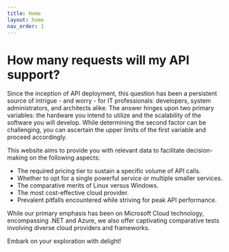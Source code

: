 ```yaml
---
title: Home
layout: home
nav_order: 1
---
```

# How many requests will my API support? 
Since the inception of API deployment, this question has been a persistent source of intrigue - and worry - for IT professionals: developers, system administrators, and architects alike. The answer hinges upon two primary variables: the hardware you intend to utilize and the scalability of the software you will develop. While determining the second factor can be challenging, you can ascertain the upper limits of the first variable and proceed accordingly.

This website aims to provide you with relevant data to facilitate decision-making on the following aspects:

- The required pricing tier to sustain a specific volume of API calls.
- Whether to opt for a single powerful service or multiple smaller services.
- The comparative merits of Linux versus Windows.
- The most cost-effective cloud provider.
- Prevalent pitfalls encountered while striving for peak API performance.

While our primary emphasis has been on Microsoft Cloud technology, encompassing .NET and Azure, we also offer captivating comparative tests involving diverse cloud providers and frameworks.

Embark on your exploration with delight!
